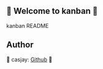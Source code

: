 ## 👋 Welcome to kanban 🚀  

kanban README  
  
  
## Author  

🤖 casjay: [Github](https://github.com/casjay) 🤖  
